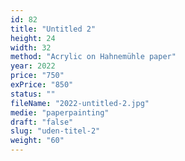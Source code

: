 ```yaml
---
id: 82
title: "Untitled 2"
height: 24
width: 32
method: "Acrylic on Hahnemühle paper"
year: 2022
price: "750"
exPrice: "850"
status: ""
fileName: "2022-untitled-2.jpg"
medie: "paperpainting"
draft: "false"
slug: "uden-titel-2"
weight: "60"
---
```

